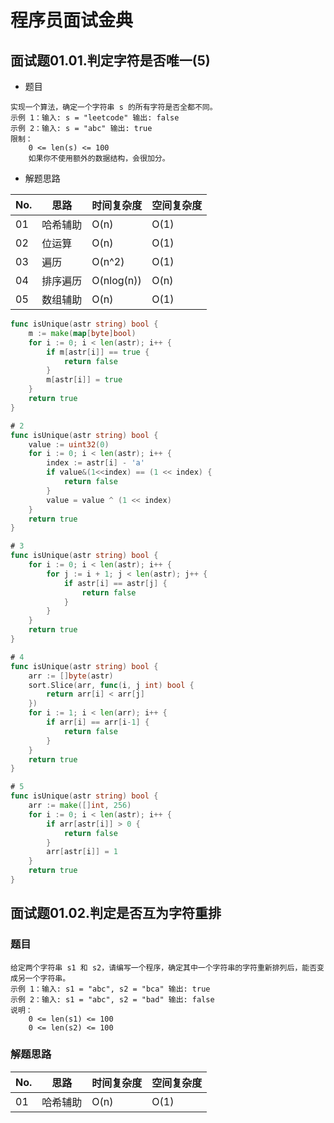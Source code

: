 # 程序员面试金典

## 面试题01.01.判定字符是否唯一(5)

- 题目

```
实现一个算法，确定一个字符串 s 的所有字符是否全都不同。
示例 1：输入: s = "leetcode" 输出: false 
示例 2：输入: s = "abc" 输出: true
限制：
    0 <= len(s) <= 100
    如果你不使用额外的数据结构，会很加分。
```

- 解题思路

| No.  | 思路     | 时间复杂度 | 空间复杂度 |
| ---- | -------- | ---------- | ---------- |
| 01   | 哈希辅助 | O(n)       | O(1)       |
| 02   | 位运算   | O(n)       | O(1)       |
| 03   | 遍历     | O(n^2)     | O(1)       |
| 04   | 排序遍历 | O(nlog(n)) | O(n)       |
| 05   | 数组辅助 | O(n)       | O(1)       |

```go
func isUnique(astr string) bool {
	m := make(map[byte]bool)
	for i := 0; i < len(astr); i++ {
		if m[astr[i]] == true {
			return false
		}
		m[astr[i]] = true
	}
	return true
}

# 2
func isUnique(astr string) bool {
	value := uint32(0)
	for i := 0; i < len(astr); i++ {
		index := astr[i] - 'a'
		if value&(1<<index) == (1 << index) {
			return false
		}
		value = value ^ (1 << index)
	}
	return true
}

# 3
func isUnique(astr string) bool {
	for i := 0; i < len(astr); i++ {
		for j := i + 1; j < len(astr); j++ {
			if astr[i] == astr[j] {
				return false
			}
		}
	}
	return true
}

# 4
func isUnique(astr string) bool {
	arr := []byte(astr)
	sort.Slice(arr, func(i, j int) bool {
		return arr[i] < arr[j]
	})
	for i := 1; i < len(arr); i++ {
		if arr[i] == arr[i-1] {
			return false
		}
	}
	return true
}

# 5
func isUnique(astr string) bool {
	arr := make([]int, 256)
	for i := 0; i < len(astr); i++ {
		if arr[astr[i]] > 0 {
			return false
		}
		arr[astr[i]] = 1
	}
	return true
}
```

## 面试题01.02.判定是否互为字符重排

### 题目

```
给定两个字符串 s1 和 s2，请编写一个程序，确定其中一个字符串的字符重新排列后，能否变成另一个字符串。
示例 1：输入: s1 = "abc", s2 = "bca" 输出: true 
示例 2：输入: s1 = "abc", s2 = "bad" 输出: false
说明：
    0 <= len(s1) <= 100
    0 <= len(s2) <= 100 
```

### 解题思路

| No.  | 思路     | 时间复杂度 | 空间复杂度 |
| ---- | -------- | ---------- | ---------- |
| 01   | 哈希辅助 | O(n)       | O(1)       |

```go

```

